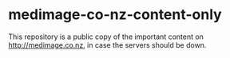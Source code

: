 # medimage-co-nz-content-only
This repository is a public copy of the important content on http://medimage.co.nz,  in case the servers should be down.
